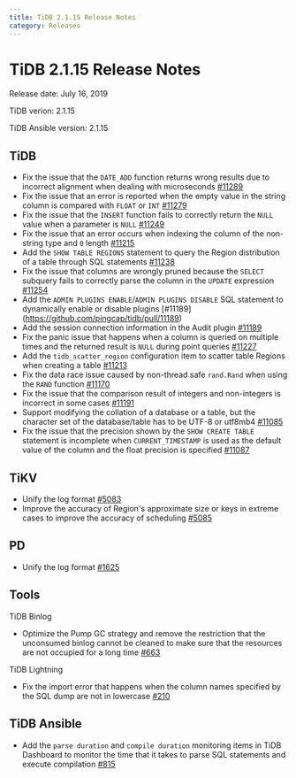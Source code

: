 ```yaml
---
title: TiDB 2.1.15 Release Notes
category: Releases
---
```


# TiDB 2.1.15 Release Notes

Release date: July 16, 2019

TiDB verion: 2.1.15

TiDB Ansible version: 2.1.15

## TiDB

+ Fix the issue that the `DATE_ADD` function returns wrong results due to incorrect alignment when dealing with microseconds [#11289](https://github.com/pingcap/tidb/pull/11289)
+ Fix the issue that an error is reported when the empty value in the string column is compared with `FLOAT` or `INT` [#11279](https://github.com/pingcap/tidb/pull/11279)
+ Fix the issue that the `INSERT` function fails to correctly return the `NULL` value when a parameter is `NULL` [#11249](https://github.com/pingcap/tidb/pull/11249)
+ Fix the issue that an error occurs when indexing the column of the non-string type and `0` length [#11215](https://github.com/pingcap/tidb/pull/11215)
+ Add the `SHOW TABLE REGIONS` statement to query the Region distribution of a table through SQL statements [#11238](https://github.com/pingcap/tidb/pull/11238)
+ Fix the issue that columns are wrongly pruned because the `SELECT` subquery fails to correctly parse the column in the `UPDATE` expression [#11254](https://github.com/pingcap/tidb/pull/11254)
+ Add the `ADMIN PLUGINS ENABLE`/`ADMIN PLUGINS DISABLE` SQL statement to dynamically enable or disable plugins [#11189] (https://github.com/pingcap/tidb/pull/11189)
+ Add the session connection information in the Audit plugin [#11189](https://github.com/pingcap/tidb/pull/11189)
+ Fix the panic issue that happens when a column is queried on multiple times and the returned result is `NULL` during point queries [#11227](https://github.com/pingcap/tidb/pull/11227)
+ Add the `tidb_scatter_region` configuration item to scatter table Regions when creating a table [#11213](https://github.com/pingcap/tidb/pull/11213)
+ Fix the data race issue caused by non-thread safe `rand.Rand` when using the `RAND` function [#11170](https://github.com/pingcap/tidb/pull/11170)
+ Fix the issue that the comparison result of integers and non-integers is incorrect in some cases [#11191](https://github.com/pingcap/tidb/pull/11191)
+ Support modifying the collation of a database or a table, but the character set of the database/table has to be UTF-8 or utf8mb4 [#11085](https://github.com/pingcap/tidb/pull/11085)
+ Fix the issue that the precision shown by the `SHOW CREATE TABLE` statement is incomplete when `CURRENT_TIMESTAMP` is used as the default value of the column and the float precision is specified [#11087](https://github.com/pingcap/tidb/pull/11087)

## TiKV

+ Unify the log format [#5083](https://github.com/tikv/tikv/pull/5083)
+ Improve the accuracy of Region's approximate size or keys in extreme cases to improve the accuracy of scheduling [#5085](https://github.com/tikv/tikv/pull/5085)

## PD

+ Unify the log format [#1625](https://github.com/pingcap/pd/pull/1625)

## Tools

TiDB Binlog

+ Optimize the Pump GC strategy and remove the restriction that the unconsumed binlog cannot be cleaned to make sure that the resources are not occupied for a long time [#663](https://github.com/pingcap/tidb-binlog/pull/663)

TiDB Lightning

+ Fix the import error that happens when the column names specified by the SQL dump are not in lowercase [#210](https://github.com/pingcap/tidb-lightning/pull/210)

## TiDB Ansible

+ Add the `parse duration` and `compile duration` monitoring items in TiDB Dashboard to monitor the time that it takes to parse SQL statements and execute compilation [#815](https://github.com/pingcap/tidb-ansible/pull/815)
